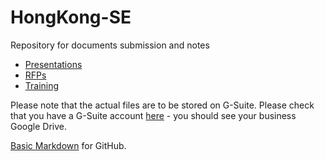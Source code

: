 # HongKong-SE
Repository for documents submission and notes

* [Presentations](https://github.com/ericyfng/HongKong-SE/tree/master/Presentations)
* [RFPs](https://github.com/ericyfng/HongKong-SE/tree/master/RFPs)
* [Training](https://github.com/ericyfng/HongKong-SE/tree/master/Training)

Please note that the actual files are to be stored on G-Suite.  Please check that you have a G-Suite account [here](https://gdrive.juniper.net) - you should see your business Google Drive.


[Basic Markdown](https://docs.github.com/en/github/writing-on-github/basic-writing-and-formatting-syntax) for GitHub.
